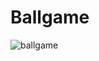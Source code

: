 # Ballgame

![ballgame](https://github.com/BlankTiger/ballgame/assets/16402420/6b5021f4-8daf-4478-b30d-2aa03bb838d5)

